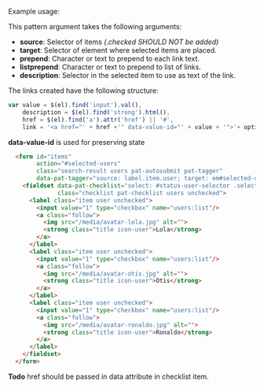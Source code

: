 Example usage:


This pattern argument takes the following arguments:

- **source**: Selector of items *(.checked SHOULD NOT be added)* 
- **target**: Selector of element where selected items are placed.
- **prepend**: Character or text to prepend to each link text.
- **listprepend**: Character or text to prepend to list of links.
- **description**: Selector in the selected item to use as text of the link.


The links created have the following structure:
```javascript
var value = $(el).find('input').val(),
    description = $(el).find('strong').html(),
    href = $(el).find('a').attr('href') || '#',
    link = '<a href="' + href +'" data-value-id="' + value + '">'+ options.prepend + description + '</a>';

```

**data-value-id** is used for preserving state

```html
  <form id="items"
        action="#selected-users"
        class="search-result users pat-autosubmit pat-tagger" 
        data-pat-tagger="source: label.item.user; target: em#selected-users;prepend: @">
    <fieldset data-pat-checklist="select: #status-user-selector .select-all; deselect: #status-user-selector .deselect-all"
              class="checklist pat-checklist users unchecked">
      <label class="item user unchecked">
        <input value="1" type="checkbox" name="users:list"/>
        <a class="follow">
          <img src="/media/avatar-lola.jpg" alt="">
          <strong class="title icon-user">Lola</strong>
        </a>
      </label>
      <label class="item user unchecked">
        <input value="1" type="checkbox" name="users:list"/>
        <a class="follow">
          <img src="/media/avatar-otis.jpg" alt="">
          <strong class="title icon-user">Otis</strong>
        </a>
      </label>      
      <label class="item user unchecked">
        <input value="1" type="checkbox" name="users:list"/>
        <a class="follow">
          <img src="/media/avatar-ronaldo.jpg" alt="">
          <strong class="title icon-user">Ronaldo</strong>
        </a>
      </label>            
    </fieldset>
  </form>
```


**Todo**  href should be passed in data attribute in checklist item.